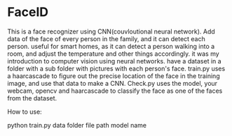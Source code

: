 # FaceID
This is a face recognizer using CNN(couvloutional neural network). Add data of the face of every person in the family, and it can detect each person. useful for smart homes, as it can detect a person walking into  a room, and adjust the temperature and other things accordingly. it was my introduction to computer vision using neural networks. have a dataset in a folder with a sub folder with pictures with each person's face. train.py uses a haarcascade to figure out the precise location of the face in the training image, and use that data to make a CNN. Check.py uses the model, your webcam, opencv and haarcascade to classify the face as one of the faces from the dataset. 

How to use:

python train.py data folder file path model name
